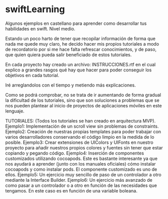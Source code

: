 # swiftLearning
Algunos ejemplos en castellano para aprender como desarrollar tus habilidades en swift. Nivel medio.

Estando un poco harto de tener que recopilar información de forma que nada me quede muy claro, he decido hacer mis propios tutoriales a modo de recordatorio por si me hace falta refrescar conocimientos, y de paso, que quien quiera pueda salir beneficiado de estos tutoriales.

En cada proyecto hay creado un archivo: INSTRUCCIONES.rtf en el cual explico a grandes rasgos qué hay que hacer para poder conseguir los objetivos en cada tutorial.

Iré arreglandolos con el tiempo y metiendo más explicaciones.

Como se podrá comprobar, no se trata de ir aumentando de forma gradual la dificultad de los tutoriales, sino que son soluciones a problemas que se nos pueden plantear al inicio de proyectos de aplicaciones móviles en este lenguaje. 

TUTORIALES: (Todos los tutoriales se han creado en arquitectura MVP).
Ejemplo1: Implementación de un scroll view sin problemas de constraints.
Ejemplo2: Creación de nuestras propias templates para poder trabajar con varios desarrolladores conservando el código limpio en la medida de lo posible.
Ejemplo3: Crear extensiones de UIColors y UIFonts en nuestro proyecto para añadir nuestros propios colores y fuentes sin tener que estar copiando y pegando código.
Ejemplo4: Inserción de componentes customizados utilizando cocoapods. Este es bastante interesante ya que nos ayudará a aprender (junto con los manuales oficiales) cómo instalar cocoapods y como instalar pods. El componente customizado es uno de ellos.
Ejemplo5: Un ejercicio muy sencillo de paso de un controlador a otro mediante la Interface Builder.
Ejemplo6: Un ejercicio más avanzado de como pasar a un controlador o a otro en función de las necesidades que tengamos. En este caso es en función de una variable boleana.
